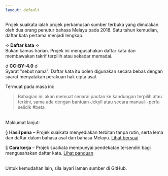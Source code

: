 ```yaml
---
layout: default
---
```


Projek suaikata ialah projek perkamusan sumber terbuka yang
dimulakan oleh dua orang penutur bahasa Melayu pada 2018.
Satu tahun kemudian, daftar kata pertama menjadi lengkap.

&#8889; **Daftar kata** &#8889;  
Bukan kamus harian. Projek ini mengusahakan daftar kata dan
membawakan takrif terpilih atau sekadar memadai.

&#9740; **CC-BY-4.0** &#9740;  
Syarat "sebut nama". Daftar kata itu boleh digunakan secara
bebas dengan syarat menyatakan perakuan hak cipta asal.

Termuat pada masa ini:

> Bahagian ini akan memuat senarai pautan ke kandungan
> terpilih atau terkini, sama ada dengan bantuan Jekyll atau
> secara manual--perlu selidik #beta

&nbsp;  
Maklumat lanjut:

&sect; **Hasil pena**
&ndash; Projek suaikata menyediakan terbitan tanpa rutin,
serta lema dan daftar dalam bahasa asal dan bahasa Melayu.
[Lihat bersuai](bersuai.md)

&sect; **Cara kerja**
&ndash; Projek suaikata mempunyai pendekatan tersendiri bagi
mengusahakan daftar kata.
[Lihat panduan](panduan/index.md)

&nbsp;  
Untuk kemudahan lain, sila layari laman sumber di GitHub.
